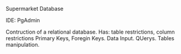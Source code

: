 Supermarket Database

IDE: PgAdmin

Contruction of a relational database. Has: table restrictions, column restrictions Primary Keys, Foregin Keys.
Data Input.
QUerys.
Tables manipulation.